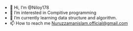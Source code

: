 - 👋 Hi, I’m @Niloy178
- 👀 I’m interested in Compitive programming 
- 🌱 I’m currently learning data structure and algorithm.
- 📫 How to reach me Nuruzzamanislam.official@gmail.com

<!---
Niloy178/Niloy178 is a ✨ special ✨ repository because its `README.md` (this file) appears on your GitHub profile.
You can click the Preview link to take a look at your changes.
--->
